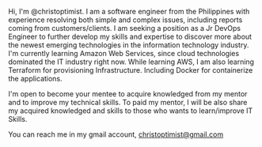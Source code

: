 Hi, I'm @christoptimist. I am a software engineer from the Philippines with experience resolving both simple and complex issues, including reports coming from customers/clients.
I am seeking a position as a Jr DevOps Engineer to further develop my skills and expertise to discover more about the newest emerging technologies in the information technology industry.
I'm currently learning Amazon Web Services, since cloud technologies dominated the IT industry right now. While learning AWS, I am also learning Terraform for provisioning Infrastructure.
Including Docker for containerize the applications.

I'm open to become your mentee to acquire knowledged from my mentor and to improve my technical skills.
To paid my mentor, I will be also share my acquired knowledged and skills to those who wants to learn/improve IT Skills.

You can reach me in my gmail account, christoptimist@gmail.com

<!---
christoptimist/christoptimist is a ✨ special ✨ repository because its `README.md` (this file) appears on your GitHub profile.
You can click the Preview link to take a look at your changes.
--->
